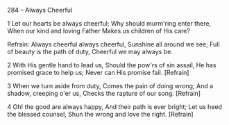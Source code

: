 284 – Always Cheerful


1
Let our hearts be always cheerful;
Why should murm'ring enter there,
When our kind and loving Father
Makes us children of His care?

Refrain:
Always cheerful always cheerful,
Sunshine all around we see;
Full of beauty is the path of duty,
Cheerful we may always be.

2
With His gentle hand to lead us,
Should the pow'rs of sin assail,
He has promised grace to help us;
Never can His promise fail.  [Refrain]

3
When we turn aside from duty,
Comes the pain of doing wrong;
And a shadow, creeping o'er us,
Checks the rapture of our song.  [Refrain]

4
Oh!  the good are always happy,
And their path is ever bright;
Let us heed the blessed counsel,
Shun the wrong and love the right.  [Refrain]
